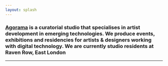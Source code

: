```yaml
---
layout: splash
---
```

<h3><a class="glitch-link" href="/"><span class="glitch">Agorama</span></a> is a curatorial studio that specialises in artist development in emerging technologies. We produce events, exhibitions and residencies for artists & designers working with digital technology. We are currently studio residents at Raven Row, East London </h3>

---

